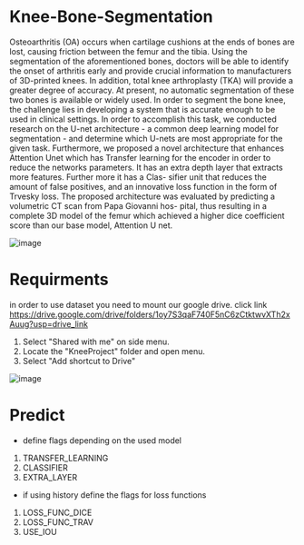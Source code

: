 # Knee-Bone-Segmentation
Osteoarthritis (OA) occurs when cartilage cushions at the
ends of bones are lost, causing friction between the femur and the tibia.
Using the segmentation of the aforementioned bones, doctors will be able
to identify the onset of arthritis early and provide crucial information to
manufacturers of 3D-printed knees. In addition, total knee arthroplasty
(TKA) will provide a greater degree of accuracy. At present, no automatic
segmentation of these two bones is available or widely used. In order to
segment the bone knee, the challenge lies in developing a system that is
accurate enough to be used in clinical settings. In order to accomplish
this task, we conducted research on the U-net architecture - a common
deep learning model for segmentation - and determine which U-nets are
most appropriate for the given task. Furthermore, we proposed a novel
architecture that enhances Attention Unet which has Transfer learning
for the encoder in order to reduce the networks parameters. It has an
extra depth layer that extracts more features. Further more it has a Clas-
sifier unit that reduces the amount of false positives, and an innovative
loss function in the form of Trvesky loss. The proposed architecture was
evaluated by predicting a volumetric CT scan from Papa Giovanni hos-
pital, thus resulting in a complete 3D model of the femur which achieved
a higher dice coefficient score than our base model, Attention U net.

![image](https://github.com/matan034/Knee-Bone-Segmentation/assets/61933614/6b01df14-4638-4b52-b567-c1b11602be3c)

# Requirments
in order to use dataset you need to mount our google drive.
click link https://drive.google.com/drive/folders/1oy7S3qaF740F5nC6zCtktwvXTh2xAuug?usp=drive_link
1. Select "Shared with me" on side menu.
2. Locate the "KneeProject" folder and open menu.
3. Select "Add shortcut to Drive"


![image](https://github.com/matan034/Knee-Bone-Segmentation/assets/61933614/0f363382-8222-4d5c-aa28-ab0f8e0db9c4)

# Predict
* define flags depending on the used model 
1. TRANSFER_LEARNING
2. CLASSIFIER
3. EXTRA_LAYER
* if using history define the flags for loss functions
1. LOSS_FUNC_DICE
2. LOSS_FUNC_TRAV
3. USE_IOU
